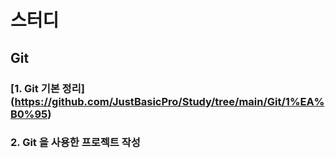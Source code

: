# 스터디
## Git
### [1. Git 기본 정리] (https://github.com/JustBasicPro/Study/tree/main/Git/1%EA%B0%95)
### 2. Git 을 사용한 프로젝트 작성 

